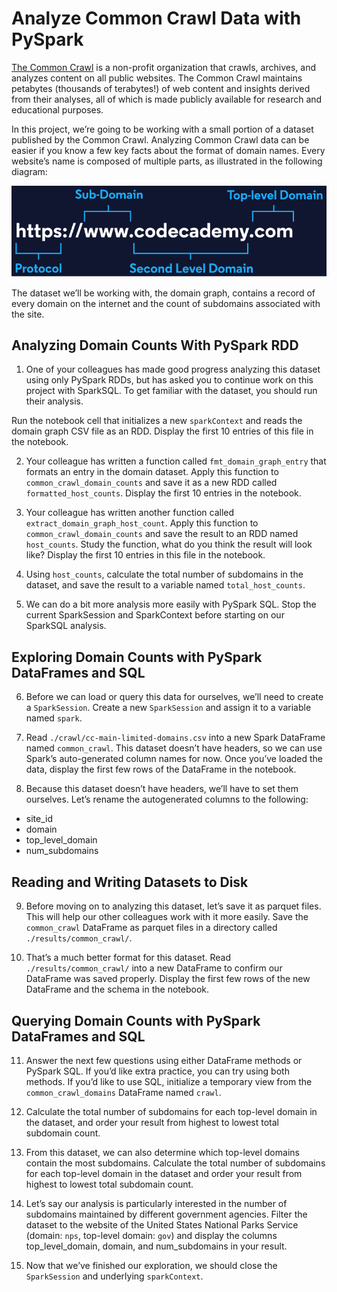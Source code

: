 # Analyze Common Crawl Data with PySpark
[The Common Crawl](https://commoncrawl.org/) is a non-profit organization that crawls, archives, and analyzes content on all public websites. The Common Crawl maintains petabytes (thousands of terabytes!) of web content and insights derived from their analyses, all of which is made publicly available for research and educational purposes.

In this project, we’re going to be working with a small portion of a dataset published by the Common Crawl. Analyzing Common Crawl data can be easier if you know a few key facts about the format of domain names. Every website’s name is composed of multiple parts, as illustrated in the following diagram:

![Website URL format](./url_format.png)

The dataset we’ll be working with, the domain graph, contains a record of every domain on the internet and the count of subdomains associated with the site.


## Analyzing Domain Counts With PySpark RDD
1. One of your colleagues has made good progress analyzing this dataset using only PySpark RDDs, but has asked you to continue work on this project with SparkSQL. To get familiar with the dataset, you should run their analysis.

Run the notebook cell that initializes a new `sparkContext` and reads the domain graph CSV file as an RDD. Display the first 10 entries of this file in the notebook.


2. Your colleague has written a function called `fmt_domain_graph_entry` that formats an entry in the domain dataset. Apply this function to `common_crawl_domain_counts` and save it as a new RDD called `formatted_host_counts`. Display the first 10 entries in the notebook.


3. Your colleague has written another function called `extract_domain_graph_host_count`. Apply this function to `common_crawl_domain_counts` and save the result to an RDD named `host_counts`. Study the function, what do you think the result will look like? Display the first 10 entries in this file in the notebook.


4. Using `host_counts`, calculate the total number of subdomains in the dataset, and save the result to a variable named `total_host_counts`.


5. We can do a bit more analysis more easily with PySpark SQL. Stop the current SparkSession and SparkContext before starting on our SparkSQL analysis.


## Exploring Domain Counts with PySpark DataFrames and SQL
6. Before we can load or query this data for ourselves, we’ll need to create a `SparkSession`. Create a new `SparkSession` and assign it to a variable named `spark`.


7. Read `./crawl/cc-main-limited-domains.csv` into a new Spark DataFrame named `common_crawl`. This dataset doesn’t have headers, so we can use Spark’s auto-generated column names for now. Once you’ve loaded the data, display the first few rows of the DataFrame in the notebook.


8. Because this dataset doesn’t have headers, we’ll have to set them ourselves. Let’s rename the autogenerated columns to the following:

* site_id
* domain
* top_level_domain 
* num_subdomains

## Reading and Writing Datasets to Disk
9. Before moving on to analyzing this dataset, let’s save it as parquet files. This will help our other colleagues work with it more easily. Save the `common_crawl` DataFrame as parquet files in a directory called `./results/common_crawl/`.


10. That’s a much better format for this dataset. Read `./results/common_crawl/` into a new DataFrame to confirm our DataFrame was saved properly. Display the first few rows of the new DataFrame and the schema in the notebook.


## Querying Domain Counts with PySpark DataFrames and SQL
11. Answer the next few questions using either DataFrame methods or PySpark SQL. If you’d like extra practice, you can try using both methods. If you’d like to use SQL, initialize a temporary view from the `common_crawl_domains` DataFrame named `crawl`.


12. Calculate the total number of subdomains for each top-level domain in the dataset, and order your result from highest to lowest total subdomain count.


13. From this dataset, we can also determine which top-level domains contain the most subdomains. Calculate the total number of subdomains for each top-level domain in the dataset and order your result from highest to lowest total subdomain count.


14. Let’s say our analysis is particularly interested in the number of subdomains maintained by different government agencies. Filter the dataset to the website of the United States National Parks Service (domain: `nps`, top-level domain: `gov`) and display the columns top_level_domain, domain, and num_subdomains in your result.


15. Now that we’ve finished our exploration, we should close the `SparkSession` and underlying `sparkContext`.